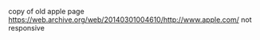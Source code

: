 copy of old apple page
https://web.archive.org/web/20140301004610/http://www.apple.com/
not responsive
